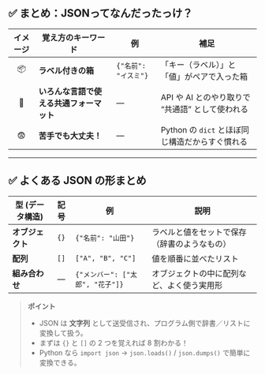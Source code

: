 ## ✅ まとめ：JSONってなんだったっけ？

| イメージ | 覚え方のキーワード | 例 | 補足 |
| :--: | -- | -- | -- |
| 📦 | **ラベル付きの箱** | `{"名前": "イスミ"}` | 「キー（ラベル）」と「値」がペアで入った箱 |
| 🔁 | **いろんな言語で使える共通フォーマット** | — | API や AI とのやり取りで “共通語” として使われる |
| 😨 | **苦手でも大丈夫！** | — | Python の `dict` とほぼ同じ構造だからすぐ慣れる |

---

## ✅ よくある JSON の形まとめ

| 型 (データ構造) | 記号 | 例 | 説明 |
| -- | :--: | -- | -- |
| **オブジェクト** | `{}` | `{"名前": "山田"}` | ラベルと値をセットで保存（辞書のようなもの） |
| **配列** | `[]` | `["A", "B", "C"]` | 値を順番に並べたリスト |
| **組み合わせ** | — | `{"メンバー": ["太郎", "花子"]}` | オブジェクトの中に配列など、よく使う実用形 |

> **ポイント**  
> * JSON は **文字列** として送受信され、プログラム側で辞書／リストに変換して扱う。  
> * まずは `{}` と `[]` の 2 つを覚えれば 8 割わかる！  
> * Python なら `import json` → `json.loads()` / `json.dumps()` で簡単に変換できる。
